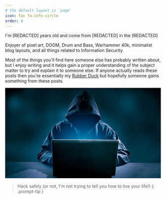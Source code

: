 ```yaml
---
# the default layout is 'page'
icon: fas fa-info-circle
order: 4
---
```


I'm [REDACTED] years old and come from [REDACTED] in the [REDACTED]

Enjoyer of pixel art, DOOM, Drum and Bass, Warhammer 40k, minimalist blog layouts, and all things related to Information Security.

Most of the things you'll find here someone else has probably written about, but I enjoy writing and it helps gain a proper understanding of the subject matter to try and explain it to someone else. If anyone actually reads these posts then you're essentially my [Rubber Duck](https://en.wikipedia.org/wiki/Rubber_duck_debugging) but hopefully someone gains something from these posts.

![Random Stock Photo of a Hacker](/assets/img/hacker.jpg)

> Hack safely (or not, I'm not trying to tell you how to live your life!)
{: .prompt-tip }



